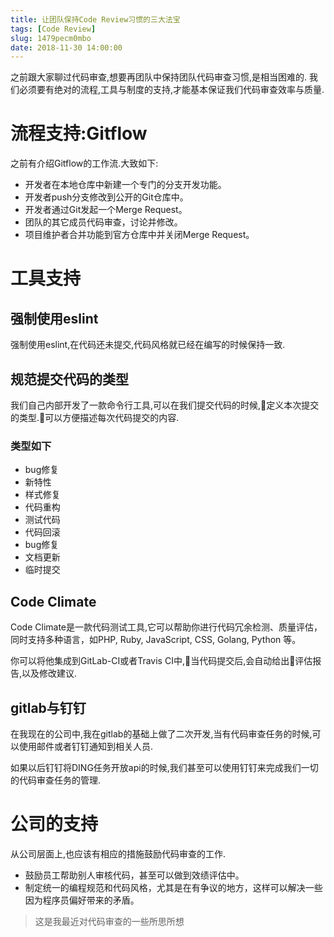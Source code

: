 ```yaml
---
title: 让团队保持Code Review习惯的三大法宝
tags: [Code Review]
slug: 1479pecm0mbo
date: 2018-11-30 14:00:00
---
```


之前跟大家聊过代码审查,想要再团队中保持团队代码审查习惯,是相当困难的.
我们必须要有绝对的流程,工具与制度的支持,才能基本保证我们代码审查效率与质量.


# 流程支持:Gitflow

之前有介绍Gitflow的工作流.大致如下:
- 开发者在本地仓库中新建一个专门的分支开发功能。
- 开发者push分支修改到公开的Git仓库中。
- 开发者通过Git发起一个Merge Request。
- 团队的其它成员代码审查，讨论并修改。
- 项目维护者合并功能到官方仓库中并关闭Merge Request。


# 工具支持

## 强制使用eslint
强制使用eslint,在代码还未提交,代码风格就已经在编写的时候保持一致.

## 规范提交代码的类型
我们自己内部开发了一款命令行工具,可以在我们提交代码的时候,定义本次提交的类型.可以方便描述每次代码提交的内容.

### 类型如下

- bug修复
- 新特性
- 样式修复
- 代码重构
- 测试代码
- 代码回滚
- bug修复
- 文档更新
- 临时提交
				

## Code Climate
Code Climate是一款代码测试工具,它可以帮助你进行代码冗余检测、质量评估，同时支持多种语言，如PHP, Ruby, JavaScript, CSS, Golang, Python 等。

你可以将他集成到GitLab-CI或者Travis CI中,当代码提交后,会自动给出评估报告,以及修改建议.

## gitlab与钉钉
在我现在的公司中,我在gitlab的基础上做了二次开发,当有代码审查任务的时候,可以使用邮件或者钉钉通知到相关人员.

如果以后钉钉将DING任务开放api的时候,我们甚至可以使用钉钉来完成我们一切的代码审查任务的管理.



# 公司的支持
从公司层面上,也应该有相应的措施鼓励代码审查的工作.

- 鼓励员工帮助别人审核代码，甚至可以做到效绩评估中。
- 制定统一的编程规范和代码风格，尤其是在有争议的地方，这样可以解决一些因为程序员偏好带来的矛盾。


> 这是我最近对代码审查的一些所思所想